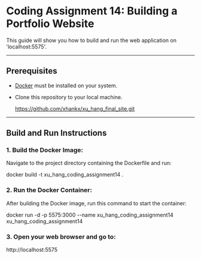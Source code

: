 # Coding Assignment 14: Building a Portfolio Website

This guide will show you how to build and run the web application on 
 'localhost:5575'.

---

## Prerequisites
- [Docker](https://www.docker.com/) must be installed on your system.
- Clone this repository to your local machine.
    
    https://github.com/xhankx/xu_hang_final_site.git

---

## Build and Run Instructions

### 1. Build the Docker Image:
Navigate to the project directory containing the Dockerfile and run:

docker build -t xu_hang_coding_assignment14 .

### 2. Run the Docker Container:
After building the Docker image, run this command to start the container:

docker run -d -p 5575:3000 --name xu_hang_coding_assignment14 xu_hang_coding_assignment14

### 3. Open your web browser and go to:

http://localhost:5575
